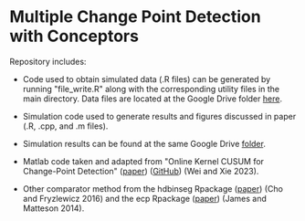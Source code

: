 # Multiple Change Point Detection with Conceptors
Repository includes:
- Code used to obtain simulated data (.R files) can be generated by running "file_write.R" along with the corresponding utility files in the main directory. Data files are located at the Google Drive folder [here](https://drive.google.com/drive/folders/141bvh19ILs3eOnWlIvVAvB3IJsoaZPUc?usp=share_link).

- Simulation code used to generate results and figures discussed in paper (.R, .cpp, and .m files). 

- Simulation results can be found at the same Google Drive [folder](https://drive.google.com/drive/folders/141bvh19ILs3eOnWlIvVAvB3IJsoaZPUc?usp=share_link).

- Matlab code taken and adapted from "Online Kernel CUSUM for Change-Point Detection" ([paper](https://arxiv.org/pdf/2211.15070.pdf)) ([GitHub](https://github.com/SongWei-GT/online_kernel_cusum)) (Wei and Xie 2023).

- Other comparator method from the hdbinseg Rpackage ([paper](https://doi.org/10.1111/rssb.12079)) (Cho and Fryzlewicz 2016) and the ecp Rpackage ([paper](https://cran.r-project.org/web/packages/ecp/vignettes/ecp.pdf)) (James and Matteson 2014).
